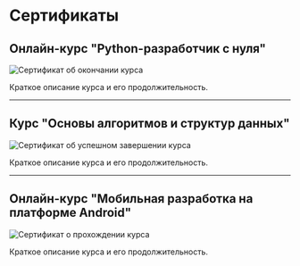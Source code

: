 # Сертификаты

## Онлайн-курс "Python-разработчик с нуля"

![Сертификат об окончании курса](ссылка_на_изображение_сертификата)

Краткое описание курса и его продолжительность.

---

## Курс "Основы алгоритмов и структур данных"

![Сертификат об успешном завершении курса](ссылка_на_изображение_сертификата)

Краткое описание курса и его продолжительность.

---

## Онлайн-курс "Мобильная разработка на платформе Android"

![Сертификат о прохождении курса](ссылка_на_изображение_сертификата)

Краткое описание курса и его продолжительность.

